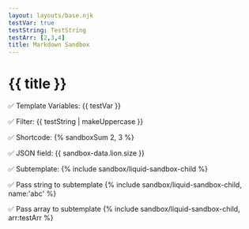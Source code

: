 ```yaml
---
layout: layouts/base.njk
testVar: true
testString: TestString
testArr: [2,3,4]
title: Markdown Sandbox
---
```

# {{ title }}

✅ Template Variables: {{ testVar }}

✅ Filter: {{ testString | makeUppercase }}

✅ Shortcode: {% sandboxSum 2, 3 %}

✅ JSON field: {{ sandbox-data.lion.size }}

✅ Subtemplate: {% include sandbox/liquid-sandbox-child %}

✅ Pass string to subtemplate {% include sandbox/liquid-sandbox-child, name:'abc' %}

✅ Pass array to subtemplate {% include sandbox/liquid-sandbox-child, arr:testArr %}
